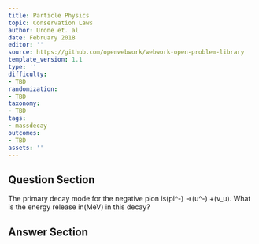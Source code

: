 ```yaml
---
title: Particle Physics
topic: Conservation Laws
author: Urone et. al
date: February 2018
editor: ''
source: https://github.com/openwebwork/webwork-open-problem-library
template_version: 1.1
type: ''
difficulty:
- TBD
randomization:
- TBD
taxonomy:
- TBD
tags:
- massdecay
outcomes:
- TBD
assets: ''
---
```


## Question Section 

The primary decay mode for the negative pion is(pi^-) &#8594;(u^-) +(v_u). What is the energy release in(MeV) in this decay?



## Answer Section

